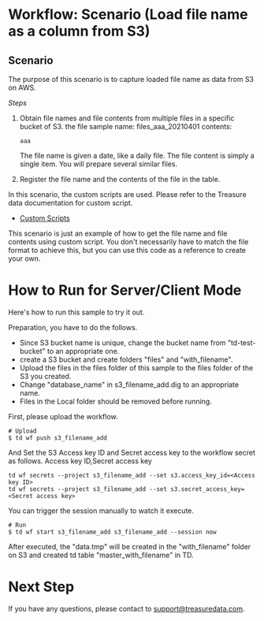 # Workflow: Scenario (Load file name as a column from S3)

## Scenario

The purpose of this scenario is to capture loaded file name as data from S3 on AWS.


*Steps*
1. Obtain file names and file contents from multiple files in a specific bucket of S3.
   the file sample
   name: files_aaa_20210401
   contents:
   ```
   aaa
   ```
   The file name is given a date, like a daily file. The file content is simply a single item. You will prepare several similar files.

2. Register the file name and the contents of the file in the table.

In this scenario, the custom scripts are used. Please refer to the Treasure data documentation for custom script.

 - [Custom Scripts](https://docs.treasuredata.com/display/public/PD/Custom+Scripts)

This scenario is just an example of how to get the file name and file contents using custom script. You don't necessarily have to match the file format to achieve this, but you can use this code as a reference to create your own.

# How to Run for Server/Client Mode
Here's how to run this sample to try it out.

Preparation, you have to do the follows.
- Since S3 bucket name is unique, change the bucket name from "td-test-bucket" to an appropriate one.
- create a S3 bucket and create folders "files" and "with_filename".
- Upload the files in the files folder of this sample to the files folder of the S3 you created.
- Change "database_name" in s3_filename_add.dig to an appropriate name.
- Files in the Local folder should be removed before running.


First, please upload the workflow.

    # Upload
    $ td wf push s3_filename_add

And Set the S3 Access key ID and Secret access key to the workflow secret as follows.
Access key ID,Secret access key

    td wf secrets --project s3_filename_add --set s3.access_key_id=<Access key ID>
    td wf secrets --project s3_filename_add --set s3.secret_access_key=<Secret access key>

You can trigger the session manually to watch it execute.

    # Run
    $ td wf start s3_filename_add s3_filename_add --session now

After executed, the "data.tmp" will be created in the "with_filename" folder on S3 and created td table "master_with_filename" in TD.


# Next Step

If you have any questions, please contact to support@treasuredata.com.
